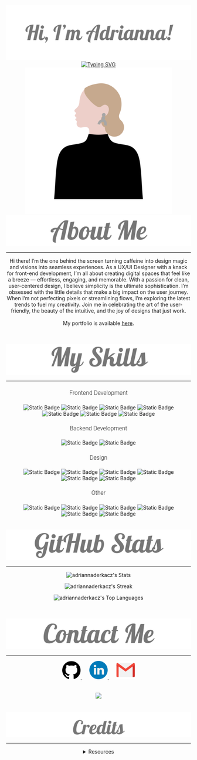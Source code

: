 <link rel="preconnect" href="https://fonts.googleapis.com">
<link rel="preconnect" href="https://fonts.gstatic.com" crossorigin>
<link href="https://fonts.googleapis.com/css2?family=Lobster&display=swap" rel="stylesheet">
<link href="https://fonts.googleapis.com/css2?family=Lobster&family=Roboto:ital,wght@0,100;0,300;0,400;0,500;0,700;0,900;1,100;1,300;1,400;1,500;1,700;1,900&display=swap" rel="stylesheet">
<link rel="stylesheet" href="https://kit.fontawesome.com/9f6b8e2cd5.css" crossorigin="anonymous">

<!--<h1 align="center" style="font-family: 'Lobster', sans-serif; font-size: 46px;"><b>Hi , I'm Adrianna!</b></h1>-->

<div align="center">
<img src="./images/adrianna.svg">
</div>
<div align="center">
  <a href="https://git.io/typing-svg">
    <img src="https://readme-typing-svg.herokuapp.com?font=Roboto&weight=100&size=40&duration=3000&pause=200&color=767676&center=true&vCenter=true&random=false&width=435&lines=UX%2FUI+Designer;Web+Developer;Brand+Strategist" alt="Typing SVG" />
  </a>
  <br>
  <img src="./images/profilePic.svg" alt="Profile Picture" style="width: auto; height: 400px;">
</div>
<!--About Me Section-->
<!--<h1 align="center" style="font-family: 'Lobster', sans-serif; font-size: 36px;">About Me</h1>-->
<div align="center">
<img src="./images/aboutme.svg">
</div>
<hr>
<p align="center" font-family: 'Roboto', sans-serif;">Hi there! I’m the one behind the screen turning caffeine into design magic and visions into seamless experiences. As a UX/UI Designer with a knack for front-end development, I’m all about creating digital spaces that feel like a breeze — effortless, engaging, and memorable. With a passion for clean, user-centered design, I believe simplicity is the ultimate sophistication. I’m obsessed with the little details that make a big impact on the user journey. When I’m not perfecting pixels or streamlining flows, I’m exploring the latest trends to fuel my creativity. Join me in celebrating the art of the user-friendly, the beauty of the intuitive, and the joy of designs that just work.
<br><br>
<i class="fa-light fa-browser" style="color: #767676;"></i> My portfolio is available <a href="https://adriannaderkacz.com/">here</a>.</p>
<br><br>

<!--Skills Section-->
<!--<h1 align="center" style="font-family: 'Lobster', sans-serif; font-size: 36px;">My Skills</h1>-->
<div align="center">
<img src="./images/myskills.svg">
</div>
<hr>
<div align="center">
  <div>
    <h4 style="font-family: 'Roboto', sans-serif; font-size: 16px; font-weight: 300;">Frontend Development</h4>
    <img alt="Static Badge" src="https://img.shields.io/badge/HTML5-767676?style=for-the-badge&logo=html5"> <!--HTML-->
    <img alt="Static Badge" src="https://img.shields.io/badge/CSS3-767676?style=for-the-badge&logo=css3"> <!--CSS-->
    <img alt="Static Badge" src="https://img.shields.io/badge/JavaScript-767676?style=for-the-badge&logo=javascript"> <!--JS-->
    <img alt="Static Badge" src="https://img.shields.io/badge/Bootstrap-767676?style=for-the-badge&logo=bootstrap"> <!--Bootstrap-->
    <img alt="Static Badge" src="https://img.shields.io/badge/React.js-767676?style=for-the-badge&logo=react"> <!--React-->
    <img alt="Static Badge" src="https://img.shields.io/badge/Grid-767676?style=for-the-badge&logo=grid"> <!--Grid-->
    <img alt="Static Badge" src="https://img.shields.io/badge/Flexbox-767676?style=for-the-badge"> <!--Flexbox-->
  </div>
  <div>
    <h4 style="font-family: 'Roboto', sans-serif; font-size: 16px; font-weight: 300;">Backend Development</h4>
    <img alt="Static Badge" src="https://img.shields.io/badge/Node.js-767676?style=for-the-badge&logo=node.js"> <!--Node-->
    <img alt="Static Badge" src="https://img.shields.io/badge/APIs-767676?style=for-the-badge&logo=api"> <!--APIs-->
  </div>
  <div>
    <h4 style="font-family: 'Roboto', sans-serif; font-size: 16px; font-weight: 300;">Design</h4>
    <img alt="Static Badge" src="https://img.shields.io/badge/Figma-767676?style=for-the-badge&logo=figma&logoColor=black"> <!--Figma-->
    <img alt="Static Badge" src="https://img.shields.io/badge/UX%2FUI%20Design%20Principles-767676?style=for-the-badge"> <!--UX/UI-->
    <img alt="Static Badge" src="https://img.shields.io/badge/Wireframing-767676?style=for-the-badge"> <!--Wireframing-->
    <img alt="Static Badge" src="https://img.shields.io/badge/Prototyping-767676?style=for-the-badge"> <!--Prototyping-->
    <img alt="Static Badge" src="https://img.shields.io/badge/User%20Research-767676?style=for-the-badge"> <!--User research-->
    <img alt="Static Badge" src="https://img.shields.io/badge/Interaction%20Design-767676?style=for-the-badge"> <!--Interaction design-->
  </div>
  <div>
    <h4 style="font-family: 'Roboto', sans-serif; font-size: 16px; font-weight: 300;">Other</h4>
    <img alt="Static Badge" src="https://img.shields.io/badge/Git-767676?style=for-the-badge&logo=git"> <!--Git-->
    <img alt="Static Badge" src="https://img.shields.io/badge/GitHub-767676?style=for-the-badge&logo=github"> <!--GitHub-->
    <img alt="Static Badge" src="https://img.shields.io/badge/GitLab-767676?style=for-the-badge&logo=gitlab"> <!--GitLab-->
    <img alt="Static Badge" src="https://img.shields.io/badge/Markdown-767676?style=for-the-badge&logo=markdown"> <!--Markdown-->
    <img alt="Static Badge" src="https://img.shields.io/badge/Terminal-767676?style=for-the-badge&logo=windowsterminal"> <!--Terminal-->
    <img alt="Static Badge" src="https://img.shields.io/badge/Visual%20Studio%20Code-767676?style=for-the-badge&logo=visualstudiocode"> <!--VSC-->
  </div>
</div>
<br><br>
<!--GitHub Stats-->
<!--<h1 align="center" style="font-family: 'Lobster', sans-serif; font-size: 36px;">GitHub Stats</h1>-->
<div align="center">
<img src="./images/githubstats.svg">
</div>
<hr>
<div align="center">

  ![adriannaderkacz's Stats](https://github-readme-stats.vercel.app/api?username=adriannaderkacz&theme=radical&show_icons=true&hide_border=true&count_private=true)

  ![adriannaderkacz's Streak](https://github-readme-streak-stats.herokuapp.com/?user=adriannaderkacz&theme=radical&hide_border=true)

  ![adriannaderkacz's Top Languages](https://github-readme-stats.vercel.app/api/top-langs/?username=adriannaderkacz&theme=radical&show_icons=true&hide_border=true&layout=compact)
</div>
<br><br>
<!---Contact Me-->
<!--<h1 align="center" style="font-family: 'Lobster', sans-serif; font-size: 36px;">Contact Me</h1>-->
<div align="center">
<img src="./images/contactme.svg">
</div>
<hr>
<div align="center">
  <a href="https://github.com/adriannaderkacz" target="_blank">
    <img src="./images/github.png" alt="Github Icon" width="50" height="50">
  </a>
  &nbsp;&nbsp;&nbsp;&nbsp;
  <a href="https://www.linkedin.com/in/adrianna-derkacz/" target="_blank">
    <img src="./images/linkedin.png" alt="LinkedIn Icon" width="50" height="50">
  </a>
  &nbsp;&nbsp;&nbsp;&nbsp;
  <a href="mailto:adrianna@adriannaderkacz.com">
    <img src="./images/email.png" alt="Email Icon" width="50" height="50">
  </a>
</div>
<br><br>
<!--Profile views-->
<div align="center">
  <img src="https://komarev.com/ghpvc/?username=adriannaderkacz&color=767676">
</div>
<br><br>
<!--Credits-->
<div align="center">
  <img src="./images/credits.svg"><hr>
  <details>
    <summary>Resources</summary>
    Profile avatar: <a href="https://www.canva.com/">Canva</a><br>
    Skillset badges: <a href="https://shields.io/">Shields.io</a><br>
    GitHub Stats: <a href="https://gh-stats-gen.vercel.app/">@joshxfi</a><br>
    Profile views counter: <a href="https://github.com/antonkomarev/github-profile-views-counter">Anton Komarev</a>
  </details>
</div>
